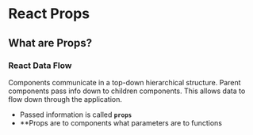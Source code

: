 # React Props

## What are Props?

### React Data Flow

Components communicate in a top-down hierarchical structure. Parent components pass info down to children components. This allows data to flow down through the application.

- Passed information is called **`props`**
- **Props are to components what parameters are to functions